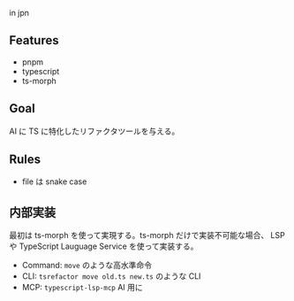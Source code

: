 in jpn

## Features

- pnpm
- typescript
- ts-morph

## Goal

AI に TS に特化したリファクタツールを与える。

## Rules

- file は snake case

## 内部実装

最初は ts-morph を使って実現する。ts-morph だけで実装不可能な場合、 LSP や TypeScript Lauguage Service を使って実装する。

- Command: `move` のような高水準命令
- CLI: `tsrefactor move old.ts new.ts` のような CLI
- MCP: `typescript-lsp-mcp` AI 用に
